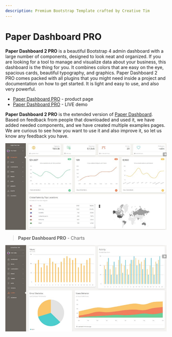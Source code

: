 ```yaml
---
description: Premium Bootstrap Template crafted by Creative Tim
---
```


# Paper Dashboard PRO

**Paper Dashboard 2 PRO** is a beautiful Bootstrap 4 admin dashboard with a large number of components, designed to look neat and organized. If you are looking for a tool to manage and visualize data about your business, this dashboard is the thing for you. It combines colors that are easy on the eye, spacious cards, beautiful typography, and graphics. Paper Dashboard 2 PRO comes packed with all plugins that you might need inside a project and documentation on how to get started. It is light and easy to use, and also very powerful.

* [Paper Dashboard PRO](https://bit.ly/3w2TH1W) - product page
* [Paper Dashboard PRO](https://bit.ly/3bpvlrq) - LIVE demo

**Paper Dashboard 2 PRO** is the extended version of [Paper Dashboard](paper-dashboard.md). Based on feedback from people that downloaded and used it, we have added needed components, and we have created multiple examples pages. We are curious to see how you want to use it and also improve it, so let us know any feedback you have.

![Paper Dashboard PRO.](../../.gitbook/assets/paper-dashboard-pro.jpg)

> **Paper Dashboard PRO** - Charts

![Paper Dashboard PRO - Charts.](../../.gitbook/assets/paper-dashboard-pro-charts.jpg)



